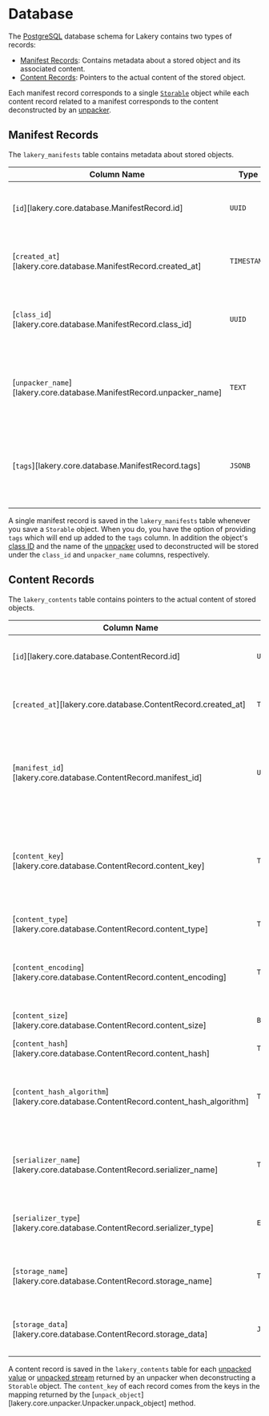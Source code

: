 # Database

The [PostgreSQL](https://www.postgresql.org/) database schema for Lakery contains two
types of records:

-   [Manifest Records](#manifest-records): Contains metadata about a stored object and
    its associated content.
-   [Content Records](#content-records): Pointers to the actual content of the stored
    object.

Each manifest record corresponds to a single [`Storable`](./storables.md) object while
each content record related to a manifest corresponds to the content deconstructed by an
[unpacker](./unpackers.md).

## Manifest Records

The `lakery_manifests` table contains metadata about stored objects.

| Column Name                                                          | Type        | Description                                                       |
| -------------------------------------------------------------------- | ----------- | ----------------------------------------------------------------- |
| [`id`][lakery.core.database.ManifestRecord.id]                       | `UUID`      | Unique identifier for the manifest record.                        |
| [`created_at`][lakery.core.database.ManifestRecord.created_at]       | `TIMESTAMP` | Timestamp when the manifest was created.                          |
| [`class_id`][lakery.core.database.ManifestRecord.class_id]           | `UUID`      | Unique identifier for the class of the stored object.             |
| [`unpacker_name`][lakery.core.database.ManifestRecord.unpacker_name] | `TEXT`      | Name of the unpacker used to deconstruct the stored object.       |
| [`tags`][lakery.core.database.ManifestRecord.tags]                   | `JSONB`     | Tags associated with the stored object, stored as a JSONB object. |

A single manifest record is saved in the `lakery_manifests` table whenever you save a
`Storable` object. When you do, you have the option of providing `tags` which will end
up added to the `tags` column. In addition the object's
[class ID](./storables.md#class-ids) and the name of the [unpacker](./unpackers.md) used
to deconstructed will be stored under the `class_id` and `unpacker_name` columns,
respectively.

## Content Records

The `lakery_contents` table contains pointers to the actual content of stored objects.

| Column Name                                                                           | Type        | Description                                                                                                                           |
| ------------------------------------------------------------------------------------- | ----------- | ------------------------------------------------------------------------------------------------------------------------------------- |
| [`id`][lakery.core.database.ContentRecord.id]                                         | `UUID`      | Unique identifier for the content record.                                                                                             |
| [`created_at`][lakery.core.database.ContentRecord.created_at]                         | `TIMESTAMP` | Timestamp when the content record was created.                                                                                        |
| [`manifest_id`][lakery.core.database.ContentRecord.manifest_id]                       | `UUID`      | Unique identifier for the related manifest record representing the stored object.                                                     |
| [`content_key`][lakery.core.database.ContentRecord.content_key]                       | `TEXT`      | Unique amongst all content records for a given manifest. Given by the unpacker of the content.                                        |
| [`content_type`][lakery.core.database.ContentRecord.content_type]                     | `TEXT`      | The [MIME type](https://developer.mozilla.org/en-US/docs/Web/HTTP/Basics_of_HTTP/MIME_types) of the content.                          |
| [`content_encoding`][lakery.core.database.ContentRecord.content_encoding]             | `TEXT`      | The encoding of the content, if applicable (e.g., `gzip`, `deflate`).                                                                 |
| [`content_size`][lakery.core.database.ContentRecord.content_size]                     | `BIGINT`    | The size of the content in bytes.                                                                                                     |
| [`content_hash`][lakery.core.database.ContentRecord.content_hash]                     | `TEXT`      | A hash of the content.                                                                                                                |
| [`content_hash_algorithm`][lakery.core.database.ContentRecord.content_hash_algorithm] | `TEXT`      | The algorithm used to compute the content hash (e.g., `sha256`).                                                                      |
| [`serializer_name`][lakery.core.database.ContentRecord.serializer_name]               | `TEXT`      | The name of the serializer used to serialize the content.                                                                             |
| [`serializer_type`][lakery.core.database.ContentRecord.serializer_type]               | `ENUM`      | Indicates whether the serializer is a [stream](./serializers.md#stream-serializers) or a [value](./serializers.md#basic-serializers). |
| [`storage_name`][lakery.core.database.ContentRecord.storage_name]                     | `TEXT`      | The name of the storage where the content is stored.                                                                                  |
| [`storage_data`][lakery.core.database.ContentRecord.storage_data]                     | `JSONB`     | Data used by the storage to locate the content                                                                                        |

A content record is saved in the `lakery_contents` table for each
[unpacked value](./unpackers.md#unpacked-values) or
[unpacked stream](./unpackers.md#unpacked-streams) returned by an unpacker when
deconstructing a `Storable` object. The `content_key` of each record comes from the keys
in the mapping returned by the
[`unpack_object`][lakery.core.unpacker.Unpacker.unpack_object] method.

